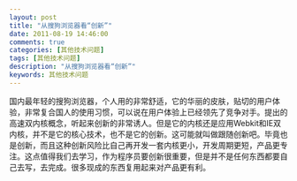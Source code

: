 ```yaml
---
layout: post
title: "从搜狗浏览器看“创新”"
date: 2011-08-19 14:46:00
comments: true
categories: [其他技术问题]
tags: [其他技术问题]
description: "从搜狗浏览器看“创新”"
keywords: 其他技术问题
---
```


国内最年轻的搜狗浏览器，个人用的非常舒适，它的华丽的皮肤，贴切的用户体验，非常复合国人的使用习惯，可以说在用户体验上已经领先了竞争对手。提出的高速双内核概念，听起来创新的非常诱人。但是它的内核还是应用Webkit和IE双内核，并不是它的核心技术，也不是它的创新。这可能就叫做跟随创新吧。毕竟也是创新，而且这种创新风险比自己再开发一套内核更小，开发周期更短，产品更专注。这点值得我们去学习，作为程序员要创新很重要，但是并不是任何东西都要自己去写，去完成。很多现成的东西复用起来对产品更有利。

